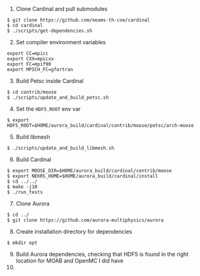 1. Clone Cardinal and pull submodules
```shell
$ git clone https://github.com/neams-th-coe/cardinal
$ cd cardinal
$ ./scripts/get-dependencies.sh
```
2. Set compiler environment variables
```shell
export CC=mpicc
export CXX=mpicxx
export FC=mpif90
export MPICH_FC=gfortran
```
3. Build Petsc inside Cardinal
```shell
$ cd contrib/moose
$ ./scripts/update_and_build_petsc.sh
```
4. Set the `HDF5_ROOT` env var
```shell
$ export HDF5_ROOT=$HOME/aurora_build/cardinal/contrib/moose/petsc/arch-moose
```
5. Build libmesh
```shell
$ ./scripts/update_and_build_libmesh.sh
```
6. Build Cardinal
```shell
$ export MOOSE_DIR=$HOME/aurora_build/cardinal/contrib/moose
$ export NEKRS_HOME=$HOME/aurora_build/cardinal/install
$ cd ../../
$ make -j10
$ ./run_tests
```
7. Clone Aurora
```shell
$ cd ../
$ git clone https://github.com/aurora-multiphysics/aurora
```
8. Create installation directory for dependencies
```shell
$ mkdir opt
```
9. Build Aurora dependencies, checking that HDF5 is found in the right location for MOAB and OpenMC
I did have 
11. 